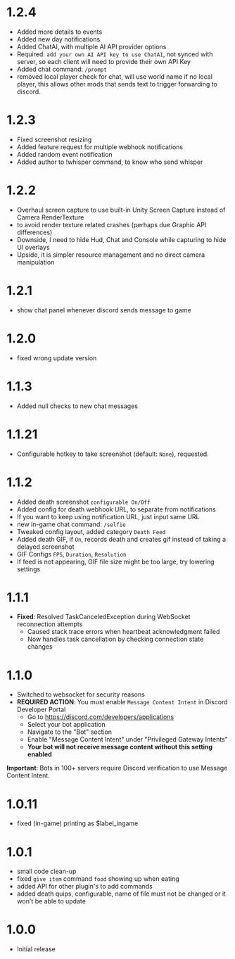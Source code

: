 # 1.2.4
- Added more details to events
- Added new day notifications
- Added ChatAI, with multiple AI API provider options
- Required: `add your own AI API key to use ChatAI`, not synced with server, so each client will need to provide their own API Key
- Added chat command: `/prompt`
- removed local player check for chat, will use world name if no local player, this allows other mods that sends text to trigger forwarding to discord.

# 1.2.3
- Fixed screenshot resizing
- Added feature request for multiple webhook notifications
- Added random event notification
- Added author to !whisper command, to know who send whisper

# 1.2.2
- Overhaul screen capture to use built-in Unity Screen Capture instead of Camera RenderTexture
- to avoid render texture related crashes (perhaps due Graphic API differences)
- Downside, I need to hide Hud, Chat and Console while capturing to hide UI overlays
- Upside, it is simpler resource management and no direct camera manipulation

# 1.2.1
- show chat panel whenever discord sends message to game

# 1.2.0
- fixed wrong update version

# 1.1.3
- Added null checks to new chat messages

# 1.1.21
- Configurable hotkey to take screenshot (default: `None`), requested.

# 1.1.2
- Added death screenshot `configurable On/Off`
- Added config for death webhook URL, to separate from notifications
- If you want to keep using notification URL, just input same URL
- new in-game chat command: `/selfie`
- Tweaked config layout, added category `Death Feed`
- Added death GIF, if `On`, records death and creates gif instead of taking a delayed screenshot
- GIF Configs `FPS`, `Duration`, `Resolution`
- If feed is not appearing, GIF file size might be too large, try lowering settings

# 1.1.1
- **Fixed**: Resolved TaskCanceledException during WebSocket reconnection attempts
    - Caused stack trace errors when heartbeat acknowledgment failed
    - Now handles task cancellation by checking connection state changes

# 1.1.0
- Switched to websocket for security reasons
- **REQUIRED ACTION**: You must enable `Message Content Intent` in Discord Developer Portal
    - Go to https://discord.com/developers/applications
    - Select your bot application
    - Navigate to the "Bot" section
    - Enable "Message Content Intent" under "Privileged Gateway Intents"
    - **Your bot will not receive message content without this setting enabled**

**Important**: Bots in 100+ servers require Discord verification to use Message Content Intent.

# 1.0.11
- fixed (in-game) printing as $label_ingame

# 1.0.1
- small code clean-up
- fixed `give item` command `food` showing up when eating
- added API for other plugin's to add commands
- added death quips, configurable, name of file must not be changed or it won't be able to update

# 1.0.0
- Initial release